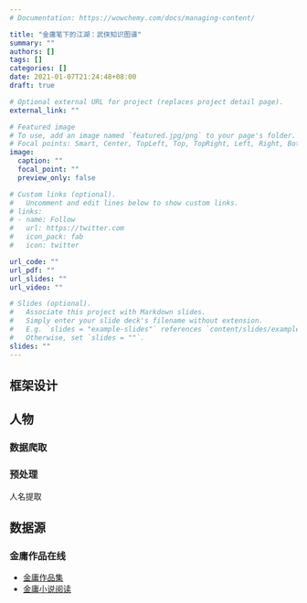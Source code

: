 ```yaml
---
# Documentation: https://wowchemy.com/docs/managing-content/

title: "金庸笔下的江湖：武侠知识图谱"
summary: ""
authors: []
tags: []
categories: []
date: 2021-01-07T21:24:48+08:00
draft: true

# Optional external URL for project (replaces project detail page).
external_link: ""

# Featured image
# To use, add an image named `featured.jpg/png` to your page's folder.
# Focal points: Smart, Center, TopLeft, Top, TopRight, Left, Right, BottomLeft, Bottom, BottomRight.
image:
  caption: ""
  focal_point: ""
  preview_only: false

# Custom links (optional).
#   Uncomment and edit lines below to show custom links.
# links:
# - name: Follow
#   url: https://twitter.com
#   icon_pack: fab
#   icon: twitter

url_code: ""
url_pdf: ""
url_slides: ""
url_video: ""

# Slides (optional).
#   Associate this project with Markdown slides.
#   Simply enter your slide deck's filename without extension.
#   E.g. `slides = "example-slides"` references `content/slides/example-slides.md`.
#   Otherwise, set `slides = ""`.
slides: ""
---
```

## 框架设计

## 人物
### 数据爬取

### 预处理
人名提取

## 数据源
### 金庸作品在线
- [金庸作品集](http://jinyong.zuopinj.com)
- [金庸小说阅读](http://www.jinyongwang.com/book/)

